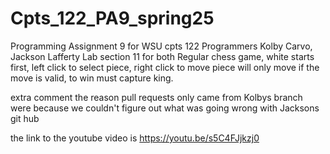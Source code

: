 # Cpts_122_PA9_spring25
Programming Assignment 9 for WSU cpts 122
Programmers Kolby Carvo, Jackson Lafferty
Lab section 11 for both
Regular chess game, white starts first, left click to select piece, right click to move
piece will only move if the move is valid, to win must capture king.

extra comment the reason pull requests only came from Kolbys branch were because we couldn't figure out what was going wrong with Jacksons git hub

the link to the youtube video is 
https://youtu.be/s5C4FJjkzj0
